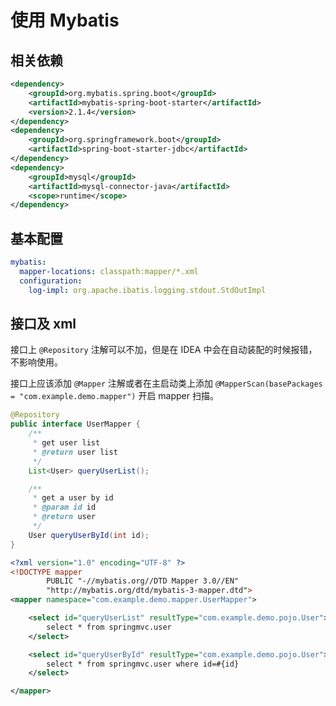 # 使用 Mybatis

## 相关依赖

```xml
<dependency>
    <groupId>org.mybatis.spring.boot</groupId>
    <artifactId>mybatis-spring-boot-starter</artifactId>
    <version>2.1.4</version>
</dependency>
<dependency>
    <groupId>org.springframework.boot</groupId>
    <artifactId>spring-boot-starter-jdbc</artifactId>
</dependency>
<dependency>
    <groupId>mysql</groupId>
    <artifactId>mysql-connector-java</artifactId>
    <scope>runtime</scope>
</dependency>
```

## 基本配置

```yaml
mybatis:
  mapper-locations: classpath:mapper/*.xml
  configuration:
    log-impl: org.apache.ibatis.logging.stdout.StdOutImpl
```

## 接口及 xml

接口上 `@Repository` 注解可以不加，但是在 IDEA 中会在自动装配的时候报错，不影响使用。

接口上应该添加 `@Mapper` 注解或者在主启动类上添加 `@MapperScan(basePackages = "com.example.demo.mapper")` 开启 mapper 扫描。

```java
@Repository
public interface UserMapper {
    /**
     * get user list
     * @return user list
     */
    List<User> queryUserList();

    /**
     * get a user by id
     * @param id id
     * @return user
     */
    User queryUserById(int id);
}
```

```xml
<?xml version="1.0" encoding="UTF-8" ?>
<!DOCTYPE mapper
        PUBLIC "-//mybatis.org//DTD Mapper 3.0//EN"
        "http://mybatis.org/dtd/mybatis-3-mapper.dtd">
<mapper namespace="com.example.demo.mapper.UserMapper">

    <select id="queryUserList" resultType="com.example.demo.pojo.User">
        select * from springmvc.user
    </select>

    <select id="queryUserById" resultType="com.example.demo.pojo.User">
        select * from springmvc.user where id=#{id}
    </select>

</mapper>
```
